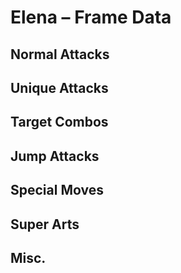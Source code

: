 # Elena – Frame Data


## Normal Attacks


## Unique Attacks


## Target Combos


## Jump Attacks


## Special Moves


## Super Arts


## Misc.

